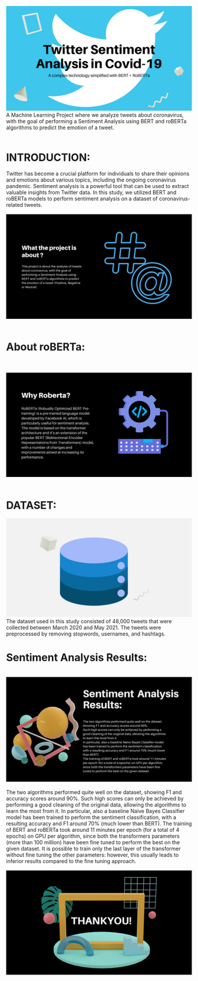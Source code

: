 <img src="https://github.com/Vaidehii28/Twitter_sentiment_analysis/blob/main/images/bg.jpg">
A Machine Learning Project where we analyze tweets about coronavirus, with the goal of performing a Sentiment Analysis using BERT and roBERTa algorithms to predict the emotion of a tweet.
<br> <br>
<h1>INTRODUCTION:</h1> 
Twitter has become a crucial platform for individuals to share their opinions and emotions about various topics, including the ongoing coronavirus pandemic. Sentiment analysis is a powerful tool that can be used to extract valuable insights from Twitter data. In this study, we utilized BERT and roBERTa models to perform sentiment analysis on a dataset of coronavirus-related tweets.<br><br>
<img src="https://github.com/Vaidehii28/Twitter_sentiment_analysis/blob/main/images/intro.jpg">
<br><br>
<h1>About roBERTa:</h1>
<br><br>
<img src="https://github.com/Vaidehii28/Twitter_sentiment_analysis/blob/main/images/roberta.jpg">
<br><br>
<h1>DATASET:</h1>
<img src="https://github.com/Vaidehii28/Twitter_sentiment_analysis/blob/main/images/data.jpg">
The dataset used in this study consisted of 48,000 tweets that were collected between March 2020 and May 2021. The tweets were preprocessed by removing stopwords, usernames, and hashtags.
<br>
<h1>Sentiment Analysis Results:</h1>
<br>
<img src="https://github.com/Vaidehii28/Twitter_sentiment_analysis/blob/main/images/result.jpg">
<br><br>
The two algorithms performed quite well on the dataset, showing F1 and accuracy scores around 90%.
Such high scores can only be achieved by performing a good cleaning of the original data, allowing the algorithms to learn the most from it.
In particular, also a baseline Naive Bayes Classifier model has been trained to perform the sentiment classification, with a resulting accuracy and F1 around 70% (much lower than BERT).
The training of BERT and roBERTa took around 11 minutes per epoch (for a total of 4 epochs) on GPU per algorithm, since both the transformers parameters (more than 100 million) have been fine tuned to perform the best on the given dataset. It is possible to train only the last layer of the transformer without fine tuning the other parameters: however, this usually leads to inferior results compared to the fine tuning approach.
<br><br>
<img src="https://github.com/Vaidehii28/Twitter_sentiment_analysis/blob/main/images/thankyou.jpg">
